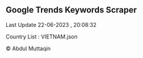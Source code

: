 

## Google Trends Keywords Scraper 
 
Last Update 22-06-2023 , 20:08:32

Country List :
VIETNAM.json



© Abdul Muttaqin 
